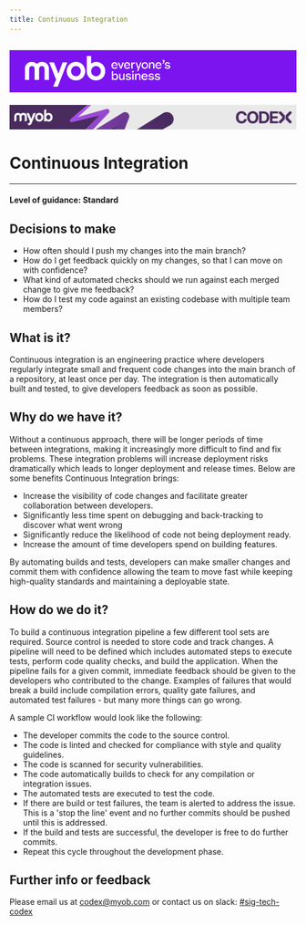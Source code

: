 ```yaml
---
title: Continuous Integration
---
```


![MYOB Banner](../../assets/images/myob-banner.png)
---


<!-- confluence-page-id: 9293955892 -->
![](../assets/BANNER.png)

# Continuous Integration

---

#### Level of guidance: Standard

## Decisions to make

- How often should I push my changes into the main branch?
- How do I get feedback quickly on my changes, so that I can move on with confidence?
- What kind of automated checks should we run against each merged change to give me feedback?
- How do I test my code against an existing codebase with multiple team members?

## What is it?

Continuous integration is an engineering practice where developers regularly integrate small and frequent code changes into the main branch of a repository, at least once per day. The integration is then automatically built and tested, to give developers feedback as soon as possible.

## Why do we have it?

Without a continuous approach, there will be longer periods of time between integrations, making it increasingly more difficult to find and fix problems. These integration problems will increase deployment risks dramatically which leads to longer deployment and release times. Below are some benefits Continuous Integration brings:

- Increase the visibility of code changes and facilitate greater collaboration between developers.
- Significantly less time spent on debugging and back-tracking to discover what went wrong
- Significantly reduce the likelihood of code not being deployment ready.
- Increase the amount of time developers spend on building features.

By automating builds and tests, developers can make smaller changes and commit them with confidence allowing the team to move fast while keeping high-quality standards and maintaining a deployable state.

## How do we do it?

To build a continuous integration pipeline a few different tool sets are required. Source control is needed to store code and track changes. A pipeline will need to be defined which includes automated steps to execute tests, perform code quality checks, and build the application. When the pipeline fails for a given commit, immediate feedback should be given to the developers who contributed to the change. Examples of failures that would break a build include compilation errors, quality gate failures, and automated test failures - but many more things can go wrong.

A sample CI workflow would look like the following:

- The developer commits the code to the source control.
- The code is linted and checked for compliance with style and quality guidelines.
- The code is scanned for security vulnerabilities.
- The code automatically builds to check for any compilation or integration issues.
- The automated tests are executed to test the code.
- If there are build or test failures, the team is alerted to address the issue. This is a 'stop the line' event and no further commits should be pushed until this is addressed.
- If the build and tests are successful, the developer is free to do further commits.
- Repeat this cycle throughout the development phase.

## Further info or feedback

Please email us at <codex@myob.com> or contact us on slack: [#sig-tech-codex](https://myob.slack.com/archives/C02N8ADPGUX)
